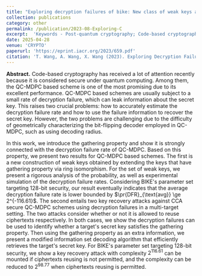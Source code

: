 ```yaml
---
title: "Exploring decryption failures of bike: New class of weak keys and key recovery attacks"
collection: publications
category: other
permalink: /publication/2023-08-Exploring-C
excerpt:  'Keywords - Post-quantum cryptography; Code-based cryptography; Decryption failure; BIKE; QC-MDPC; Information set decoding'
date: 2025-04-28
venue: 'CRYPTO'
paperurl: 'https://eprint.iacr.org/2023/659.pdf'
citation: 'T. Wang, A. Wang, X. Wang (2023). Exploring Decryption Failures of BIKE: New Class of Weak Keys and Key Recovery Attacks. In: Handschuh, H., Lysyanskaya, A. (eds) Advances in Cryptology – CRYPTO 2023. CRYPTO 2023. Lecture Notes in Computer Science, vol 14083. Springer, Cham. https://doi.org/10.1007/978-3-031-38548-3_3'
---
```

**Abstract.** Code-based cryptography has received a lot of attention recently because it is considered secure under quantum computing.
Among them, the QC-MDPC based scheme is one of the most promising due to its excellent performance.
QC-MDPC based schemes are usually subject to a small rate of decryption failure, which can leak information about the secret key.
This raises two crucial problems: how to accurately estimate the decryption failure rate and how to use the failure information to recover the secret key.
However, the two problems are challenging due to the difficulty of geometrically characterizing the bit-flipping decoder employed in QC-MDPC, such as using decoding radius.

In this work, we introduce the gathering property and show it is strongly connected with the decryption failure rate of QC-MDPC.
Based on this property, we present two results for QC-MDPC based schemes.
The first is a new construction of weak keys obtained by extending the keys that have gathering property via ring isomorphism.
For the set of weak keys, we present a rigorous analysis of the probability, as well as experimental simulation of the decryption failure rates.
Considering BIKE's parameter set targeting $128$-bit security, our result eventually indicates that the average decryption failure rate is lower bounded by $\pr{DFR}_{\text{avg}} \ge 2^{-116.61}$.
The second entails two key recovery attacks against CCA secure QC-MDPC schemes using decryption failures in a multi-target setting.
The two attacks consider whether or not it is allowed to reuse ciphertexts respectively.
In both cases, we show the decryption failures can be used to identify whether a target's secret key satisfies the gathering property.
Then using the gathering property as an extra information, we present a modified information set decoding algorithm that efficiently retrieves the target's secret key.
For BIKE's parameter set targeting $128$-bit security, we show a key recovery attack with complexity $2^{116.61}$ can be mounted if ciphertexts reusing is not permitted, and the complexity can be reduced to $2^{98.77}$ when ciphertexts reusing is permitted.